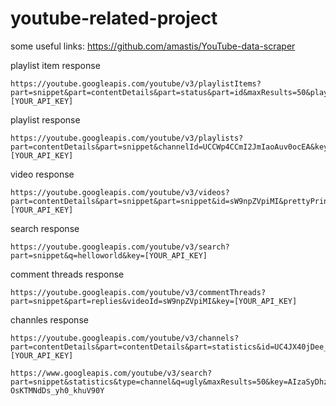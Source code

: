 # youtube-related-project

some useful links:
https://github.com/amastis/YouTube-data-scraper

playlist item response
```
https://youtube.googleapis.com/youtube/v3/playlistItems?part=snippet&part=contentDetails&part=status&part=id&maxResults=50&playlistId=PLdPBL8cOjdzWQOdmxe6jhA5bhiKtxW0Oj&key=[YOUR_API_KEY]
```

playlist response
```
https://youtube.googleapis.com/youtube/v3/playlists?part=contentDetails&part=snippet&channelId=UCCWp4CCmI2JmIaoAuv0ocEA&key=[YOUR_API_KEY]
```

video response
```
https://youtube.googleapis.com/youtube/v3/videos?part=contentDetails&part=snippet&part=snippet&id=sW9npZVpiMI&prettyPrint=true&key=[YOUR_API_KEY]
```
search response
```
https://youtube.googleapis.com/youtube/v3/search?part=snippet&q=helloworld&key=[YOUR_API_KEY]
```
comment threads response
```
https://youtube.googleapis.com/youtube/v3/commentThreads?part=snippet&part=replies&videoId=sW9npZVpiMI&key=[YOUR_API_KEY]
```
channles response
```
https://youtube.googleapis.com/youtube/v3/channels?part=contentDetails&part=contentDetails&part=statistics&id=UC4JX40jDee_tINbkjycV4Sg&key=[YOUR_API_KEY]
```
```
https://www.googleapis.com/youtube/v3/search?part=snippet&statistics&type=channel&q=ugly&maxResults=50&key=AIzaSyDhzUyksZsIN-OsKTMNdDs_yh0_khuV90Y
```


